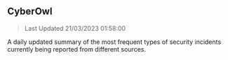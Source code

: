 ## CyberOwl 
> Last Updated 21/03/2023 01:58:00 


A daily updated summary of the most frequent types of security incidents currently being reported from different sources.

